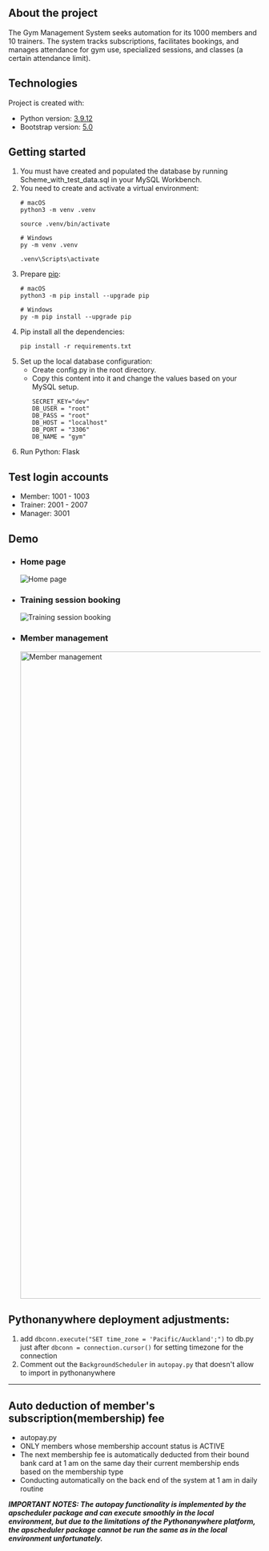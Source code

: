 ## About the project
The Gym Management System seeks automation for its 1000 members and 10 trainers. The system tracks subscriptions, facilitates bookings, and manages attendance for gym use, specialized sessions, and classes (a certain attendance limit).

## Technologies
Project is created with:
* Python version: [3.9.12](https://www.python.org/downloads/release/python-3912/)
* Bootstrap version: [5.0](https://getbootstrap.com/docs/5.0/getting-started/introduction/)

## Getting started
1. You must have created and populated the database by running Scheme_with_test_data.sql in your MySQL Workbench.
2. You need to create and activate a virtual environment:
   ```
   # macOS
   python3 -m venv .venv

   source .venv/bin/activate
   ```
   ```
   # Windows
   py -m venv .venv

   .venv\Scripts\activate
   ```
3. Prepare [pip](https://pip.pypa.io/en/stable/installation/):
   ```
   # macOS
   python3 -m pip install --upgrade pip
   ```
   ```
   # Windows
   py -m pip install --upgrade pip
   ```   
4. Pip install all the dependencies:
   ```
   pip install -r requirements.txt
   ```
5. Set up the local database configuration:
    * Create config.py in the root directory.
    * Copy this content into it and change the values based on your MySQL setup.
      ```
      SECRET_KEY="dev"
      DB_USER = "root"
      DB_PASS = "root"
      DB_HOST = "localhost"
      DB_PORT = "3306"
      DB_NAME = "gym"
      ```
6. Run Python: Flask

## Test login accounts
* Member: 1001 - 1003
* Trainer: 2001 - 2007
* Manager: 3001

## Demo
* ### Home page
  ![Home page](https://github.com/Cookiext23/Gym-Management-System-/assets/109332897/e4b1abc5-b3a3-4fe3-aefa-2eeb3120862d)

* ### Training session booking
  ![Training session booking](https://github.com/Cookiext23/Gym-Management-System-/assets/109332897/be825c6f-2b94-469b-8c98-63341e9d4495)

* ### Member management
  <img width="1290" alt="Member management" src="https://github.com/Cookiext23/Gym-Management-System-/assets/109332897/5bf2bab1-319b-4b98-ad10-46a527ffab3b">


## Pythonanywhere deployment adjustments:
1. add `dbconn.execute("SET time_zone = 'Pacific/Auckland';")` to db.py just after `dbconn = connection.cursor()` for setting timezone for the connection
2. Comment out the `BackgroundScheduler` in `autopay.py` that doesn't allow to import in pythonanywhere


--- 
## Auto deduction of member's subscription(membership) fee 
 
* autopay.py
* ONLY members whose membership account status is ACTIVE
* The next membership fee is automatically deducted from their bound bank card at 1 am on the same day their current membership ends based on the membership type
* Conducting automatically on the back end of the system at 1 am in daily routine

***IMPORTANT NOTES: The autopay functionality is implemented by the apscheduler package and can execute smoothly in the local environment, but due to the limitations of the Pythonanywhere platform, the apscheduler package cannot be run the same as in the local environment unfortunately.***
